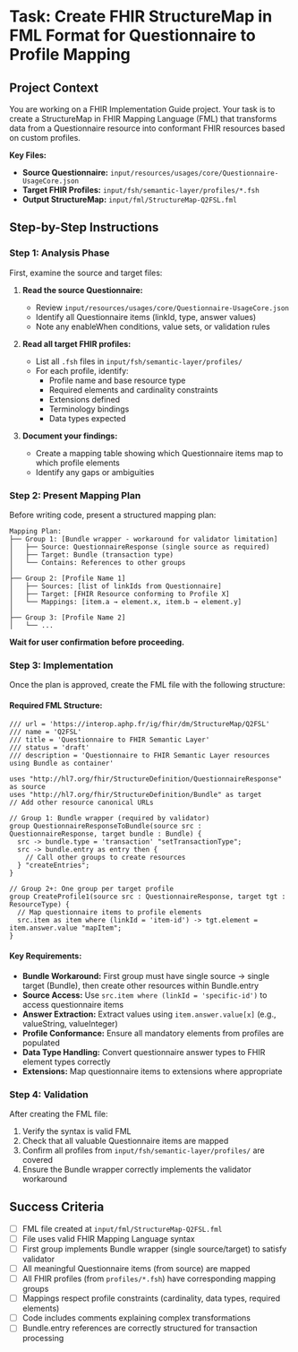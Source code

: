 # Task: Create FHIR StructureMap in FML Format for Questionnaire to Profile Mapping

## Project Context

You are working on a FHIR Implementation Guide project. Your task is to create a StructureMap in FHIR Mapping Language (FML) that transforms data from a Questionnaire resource into conformant FHIR resources based on custom profiles.

**Key Files:**
- **Source Questionnaire:** `input/resources/usages/core/Questionnaire-UsageCore.json`
- **Target FHIR Profiles:** `input/fsh/semantic-layer/profiles/*.fsh`
- **Output StructureMap:** `input/fml/StructureMap-Q2FSL.fml`

## Step-by-Step Instructions

### Step 1: Analysis Phase
First, examine the source and target files:

1. **Read the source Questionnaire:**
   - Review `input/resources/usages/core/Questionnaire-UsageCore.json`
   - Identify all Questionnaire items (linkId, type, answer values)
   - Note any enableWhen conditions, value sets, or validation rules

2. **Read all target FHIR profiles:**
   - List all `.fsh` files in `input/fsh/semantic-layer/profiles/`
   - For each profile, identify:
     - Profile name and base resource type
     - Required elements and cardinality constraints
     - Extensions defined
     - Terminology bindings
     - Data types expected

3. **Document your findings:**
   - Create a mapping table showing which Questionnaire items map to which profile elements
   - Identify any gaps or ambiguities

### Step 2: Present Mapping Plan
Before writing code, present a structured mapping plan:
```
Mapping Plan:
├── Group 1: [Bundle wrapper - workaround for validator limitation]
│   ├── Source: QuestionnaireResponse (single source as required)
│   ├── Target: Bundle (transaction type)
│   └── Contains: References to other groups
│
├── Group 2: [Profile Name 1]
│   ├── Sources: [list of linkIds from Questionnaire]
│   ├── Target: [FHIR Resource conforming to Profile X]
│   └── Mappings: [item.a → element.x, item.b → element.y]
│
├── Group 3: [Profile Name 2]
│   └── ...
```

**Wait for user confirmation before proceeding.**

### Step 3: Implementation

Once the plan is approved, create the FML file with the following structure:

#### Required FML Structure:
```fml
/// url = 'https://interop.aphp.fr/ig/fhir/dm/StructureMap/Q2FSL'
/// name = 'Q2FSL'
/// title = 'Questionnaire to FHIR Semantic Layer'
/// status = 'draft'
/// description = 'Questionnaire to FHIR Semantic Layer resources using Bundle as container'

uses "http://hl7.org/fhir/StructureDefinition/QuestionnaireResponse" as source
uses "http://hl7.org/fhir/StructureDefinition/Bundle" as target
// Add other resource canonical URLs

// Group 1: Bundle wrapper (required by validator)
group QuestionnaireResponseToBundle(source src : QuestionnaireResponse, target bundle : Bundle) {
  src -> bundle.type = 'transaction' "setTransactionType";
  src -> bundle.entry as entry then {
    // Call other groups to create resources
  } "createEntries";
}

// Group 2+: One group per target profile
group CreateProfile1(source src : QuestionnaireResponse, target tgt : ResourceType) {
  // Map questionnaire items to profile elements
  src.item as item where (linkId = 'item-id') -> tgt.element = item.answer.value "mapItem";
}
```

#### Key Requirements:
- **Bundle Workaround:** First group must have single source → single target (Bundle), then create other resources within Bundle.entry
- **Source Access:** Use `src.item where (linkId = 'specific-id')` to access questionnaire items
- **Answer Extraction:** Extract values using `item.answer.value[x]` (e.g., valueString, valueInteger)
- **Profile Conformance:** Ensure all mandatory elements from profiles are populated
- **Data Type Handling:** Convert questionnaire answer types to FHIR element types correctly
- **Extensions:** Map questionnaire items to extensions where appropriate

### Step 4: Validation

After creating the FML file:
1. Verify the syntax is valid FML
2. Check that all valuable Questionnaire items are mapped
3. Confirm all profiles from `input/fsh/semantic-layer/profiles/` are covered
4. Ensure the Bundle wrapper correctly implements the validator workaround

## Success Criteria

- [ ] FML file created at `input/fml/StructureMap-Q2FSL.fml`
- [ ] File uses valid FHIR Mapping Language syntax
- [ ] First group implements Bundle wrapper (single source/target) to satisfy validator
- [ ] All meaningful Questionnaire items (from source) are mapped
- [ ] All FHIR profiles (from `profiles/*.fsh`) have corresponding mapping groups
- [ ] Mappings respect profile constraints (cardinality, data types, required elements)
- [ ] Code includes comments explaining complex transformations
- [ ] Bundle.entry references are correctly structured for transaction processing
